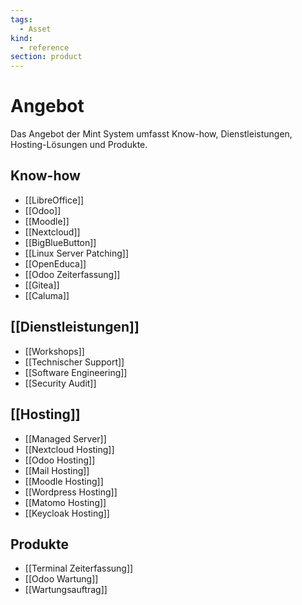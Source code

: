 ```yaml
---
tags:
  - Asset
kind:
  - reference
section: product
---
```

# Angebot

Das Angebot der Mint System umfasst Know-how, Dienstleistungen, Hosting-Lösungen und Produkte.

## Know-how

* [[LibreOffice]]
* [[Odoo]]
* [[Moodle]]
* [[Nextcloud]]
* [[BigBlueButton]]
* [[Linux Server Patching]]
* [[OpenEduca]]
* [[Odoo Zeiterfassung]]
* [[Gitea]]
* [[Caluma]]

## [[Dienstleistungen]]

* [[Workshops]]
* [[Technischer Support]]
* [[Software Engineering]]
* [[Security Audit]]

## [[Hosting]]

* [[Managed Server]]
* [[Nextcloud Hosting]]
* [[Odoo Hosting]]
* [[Mail Hosting]]
* [[Moodle Hosting]]
* [[Wordpress Hosting]]
* [[Matomo Hosting]]
* [[Keycloak Hosting]]

## Produkte

* [[Terminal Zeiterfassung]]
* [[Odoo Wartung]]
* [[Wartungsauftrag]]
